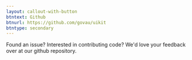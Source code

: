 ```yaml
---
layout: callout-with-button
btntext: Github
btnurl: https://github.com/govau/uikit
btntype: secondary
---
```


 Found an issue? Interested in contributing code? We'd love your feedback over at our github repository.
